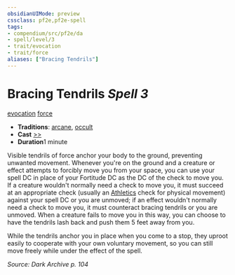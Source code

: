 ```yaml
---
obsidianUIMode: preview
cssclass: pf2e,pf2e-spell
tags:
- compendium/src/pf2e/da
- spell/level/3
- trait/evocation
- trait/force
aliases: ["Bracing Tendrils"]
---
```

# Bracing Tendrils *Spell 3*   
[evocation](/rules/traits/evocation.md)  [force](/rules/traits/force.md)  

- **Traditions**: [arcane](/rules/traits/arcane.md), [occult](/rules/traits/occult.md)
- **Cast** [>>](/rules/core-rulebook/chapter-9-playing-the-game.md#Actions "Two-Action") 
- **Duration**1 minute

Visible tendrils of force anchor your body to the ground, preventing unwanted movement. Whenever you're on the ground and a creature or effect attempts to forcibly move you from your space, you can use your spell DC in place of your Fortitude DC as the DC of the check to move you. If a creature wouldn't normally need a check to move you, it must succeed at an appropriate check (usually an [Athletics](/compendium/skills.md#Athletics) check for physical movement) against your spell DC or you are unmoved; if an effect wouldn't normally need a check to move you, it must counteract bracing tendrils or you are unmoved. When a creature fails to move you in this way, you can choose to have the tendrils lash back and push them 5 feet away from you.

While the tendrils anchor you in place when you come to a stop, they uproot easily to cooperate with your own voluntary movement, so you can still move freely while under the effect of the spell.

*Source: Dark Archive p. 104*